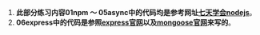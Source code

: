 1. **此部分练习内容01npm ～ 05async中的代码均是参考网址[七天学会nodejs](https://nqdeng.github.io/7-days-nodejs/#1.1)**。
2. **06express中的代码是参照[express官网](https://expressjs.com/)以及[mongoose官网](http://mongoosejs.com/docs/index.html)来写的**。
